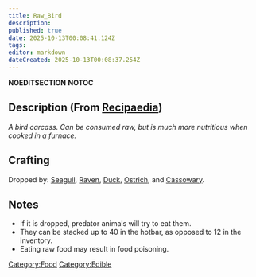 ```yaml
---
title: Raw_Bird
description: 
published: true
date: 2025-10-13T00:08:41.124Z
tags: 
editor: markdown
dateCreated: 2025-10-13T00:08:37.254Z
---
```


__NOEDITSECTION__ __NOTOC__

## Description (From [Recipaedia](Recipaedia "wikilink"))

*A bird carcass. Can be consumed raw, but is much more nutritious when
cooked in a furnace.*

## Crafting

Dropped by: [Seagull](Seagull "wikilink"), [Raven](Raven "wikilink"),
[Duck](Duck "wikilink"), [Ostrich](Ostrich "wikilink"), and
[Cassowary](Cassowary "wikilink"). 

## Notes

  - If it is dropped, predator animals will try to eat them.
  - They can be stacked up to 40 in the hotbar, as opposed to 12 in the
    inventory.
  - Eating raw food may result in food poisoning.

[Category:Food](Category:Food "wikilink")
[Category:Edible](Category:Edible "wikilink")